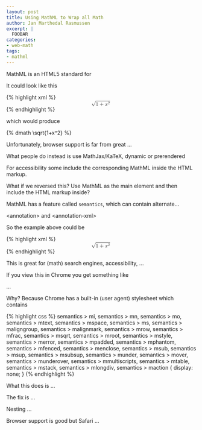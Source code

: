 ```yaml
---
layout: post
title: Using MathML to Wrap all Math
author: Jan Marthedal Rasmussen
excerpt: |
  FOOBAR
categories:
- web-math
tags:
- mathml
---
```

MathML is an HTML5 standard for

It could look like this

{% highlight xml %}
<math display="block">
  <msqrt>
    <mn>1</mn>
    <mo>+</mo>
    <msup>
      <mi>x</mi>
      <mn>2</mn>
    </msup>
  </msqrt>
</math>
{% endhighlight %}

which would produce

{% dmath \sqrt{1+x^2} %}

Unfortunately, browser support is far from great ...

What people do instead is use MathJax/KaTeX, dynamic or prerendered

For accessibility some include the corresponding MathML inside the HTML markup.

What if we reversed this? Use MathML as the main element and then include the HTML markup inside?

MathML has a feature called `semantics`, which can contain alternate...

&lt;annotation&gt; and &lt;annotation-xml&gt;

So the example above could be

{% highlight xml %}
<math display="block">
  <semantics>
    <msqrt>
      <mn>1</mn><mo>+</mo><msup><mi>x</mi><mn>2</mn></msup>
    </msqrt>
    <annotation encoding="application/tex">
      \sqrt{1 + x^2}
    </annotation>
    <annotation-xml encoding="text/html">
      <span class="mjx-chtml MJXc-display" style="text-align: center;">
        ...
      </span>
    </annotation-xml>
</math>
{% endhighlight %}

This is great for (math) search engines, accessibility, ...

If you view this in Chrome you get something like

...

Why? Because Chrome has a built-in (user agent) stylesheet which contains

{% highlight css %}
semantics > mi, semantics > mn, semantics > mo, semantics > mtext, semantics > mspace, semantics > ms, semantics > maligngroup, semantics > malignmark, semantics > mrow, semantics > mfrac, semantics > msqrt, semantics > mroot, semantics > mstyle, semantics > merror, semantics > mpadded, semantics > mphantom, semantics > mfenced, semantics > menclose, semantics > msub, semantics > msup, semantics > msubsup, semantics > munder, semantics > mover, semantics > munderover, semantics > mmultiscripts, semantics > mtable, semantics > mstack, semantics > mlongdiv, semantics > maction {
    display: none;
}
{% endhighlight %}

What this does is ...

The fix is ...

Nesting ...

Browser support is good but Safari ...
